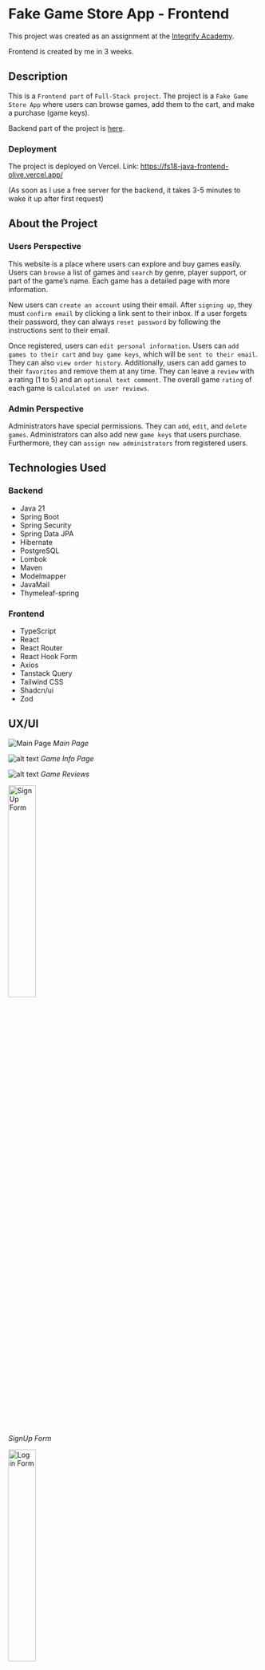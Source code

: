 
# Fake Game Store App - Frontend 

This project was created as an assignment at the [Integrify Academy](https://www.integrify.io/). 

Frontend is created by me in 3 weeks.

## Description

This is a `Frontend part` of `Full-Stack project`. 
The project is a `Fake Game Store App` where users can browse games, add them to the cart, and make a purchase (game keys).

Backend part of the project is [here](https://github.com/Olshanskaya/BE-Fake-Game-Store).

### Deployment

The project is deployed on Vercel. Link: https://fs18-java-frontend-olive.vercel.app/ 

(As soon as I use a free server for the backend, it takes 3-5 minutes to wake it up after first request)


## About the Project

### Users Perspective

This website is a place where users can explore and buy games easily. 
Users can `browse` a list of games and `search` by genre, player support, or part of the game’s name.
Each game has a detailed page with more information.

New users can `create an account` using their email. 
After `signing up`, they must `confirm email` by clicking a link sent to their inbox.
If a user forgets their password, they can always `reset password` by following the instructions sent to their email.

Once registered, users can `edit personal information`. 
Users can `add games to their cart` and `buy game keys`, which will be `sent to their email`. 
They can also `view order history`.
Additionally, users can add games to their `favorites` and remove them at any time. 
They can leave a `review` with a rating (1 to 5) and an `optional text comment`. 
The overall game `rating` of each game is `calculated on user reviews`.

### Admin Perspective

Administrators have special permissions.
They can `add`, `edit`, and `delete games`. 
Administrators can also add new `game keys` that users purchase.
Furthermore, they can `assign new administrators` from registered users.



## Technologies Used

### Backend

- Java 21
- Spring Boot
- Spring Security
- Spring Data JPA
- Hibernate
- PostgreSQL
- Lombok
- Maven
- Modelmapper
- JavaMail
- Thymeleaf-spring


### Frontend

- TypeScript
- React
- React Router
- React Hook Form
- Axios
- Tanstack Query
- Tailwind CSS
- Shadcn/ui
- Zod

## UX/UI

![Main Page](image.png)
*Main Page*

![alt text](image-7.png)
*Game Info Page*

![alt text](image-8.png)
*Game Reviews*

<img src="image-1.png" alt="Sign Up Form" width="33%" />  

*SignUp Form*

<img src="image-2.png" alt="Log in Form" width="33%" />  

*LogIn Form*

![alt text](image-3.png)
*User Favourites*

<img src="image-4.png" alt="Log in Form" width="33%" />  

*User Info*

<img src="image-5.png" alt="Log in Form" width="33%" />  

*Edit User Info Form*

![alt text](image-6.png)
*Cart*

![alt text](image-9.png)
*Admin Dashboard: Users*

![alt text](image-10.png)
*Admin Dashboard: Games*

![alt text](image-11.png)
*Admin Dashboard: Edit Game*

![alt text](image-12.png)
*Admin Dashboard: Add Game*